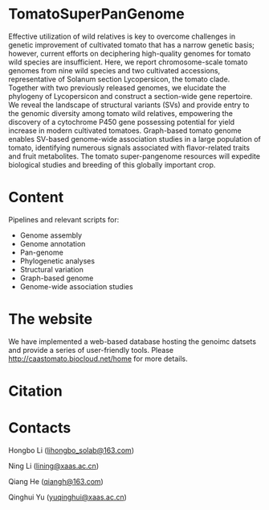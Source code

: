 # TomatoSuperPanGenome

Effective utilization of wild relatives is key to overcome challenges in genetic improvement of cultivated tomato that has a narrow genetic basis; however, current efforts on deciphering high-quality genomes for tomato wild species are insufficient. Here, we report chromosome-scale tomato genomes from nine wild species and two cultivated accessions, representative of Solanum section Lycopersicon, the tomato clade. Together with two previously released genomes, we elucidate the phylogeny of Lycopersicon and construct a section-wide gene repertoire. We reveal the landscape of structural variants (SVs) and provide entry to the genomic diversity among tomato wild relatives, empowering the discovery of a cytochrome P450 gene possessing potential for yield increase in modern cultivated tomatoes. Graph-based tomato genome enables SV-based genome-wide association studies in a large population of tomato, identifying numerous signals associated with flavor-related traits and fruit metabolites. The tomato super-pangenome resources will expedite biological studies and breeding of this globally important crop.

# Content

Pipelines and relevant scripts for:

- Genome assembly
- Genome annotation
- Pan-genome
- Phylogenetic analyses
- Structural variation
- Graph-based genome
- Genome-wide association studies

# The website

We have implemented a web-based database hosting the genoimc datsets and provide a series of user-friendly tools. Please  http://caastomato.biocloud.net/home for more details.

# Citation

# Contacts

Hongbo Li (lihongbo_solab@163.com)

Ning Li (lining@xaas.ac.cn)

Qiang He (qiangh@163.com)

Qinghui Yu (yuqinghui@xaas.ac.cn)
